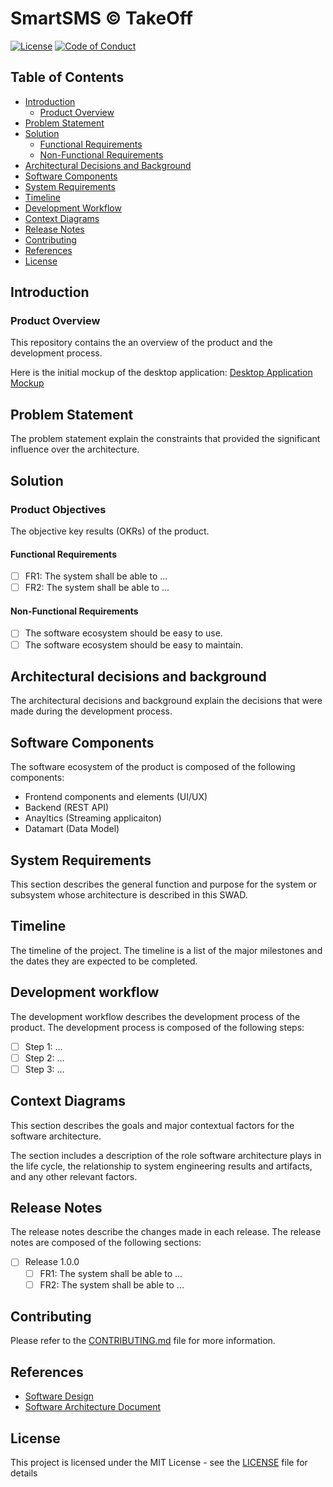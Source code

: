 # SmartSMS © TakeOff

[![License](https://img.shields.io/badge/license-MIT-yellow.svg?style=flat-square)](https://github.com/marouenes/creator-io/blob/main/LICENSE)
[![Code of Conduct](https://img.shields.io/badge/code%20of-conduct-ff69b4.svg?style=flat-square)](https://github.com/marouenes/creator-io/blob/main/CONTRIBUTING.md)

## Table of Contents

- [Introduction](#introduction)
  - [Product Overview](#product-overview)
- [Problem Statement](#problem-statement)
- [Solution](#solution)
  - [Functional Requirements](#functional-requirements)
  - [Non-Functional Requirements](#non-functional-requirements)
- [Architectural Decisions and Background](#architectural-decisions-and-background)
- [Software Components](#software-components)
- [System Requirements](#system-requirements)
- [Timeline](#timeline)
- [Development Workflow](#development-workflow)
- [Context Diagrams](#context-diagrams)
- [Release Notes](#release-notes)
- [Contributing](#contributing)
- [References](#references)
- [License](#license)

## Introduction

### Product Overview

This repository contains the an overview of the product and the development process.

Here is the initial mockup of the desktop application: [Desktop Application Mockup](https://shorturl.at/BGX89)

## Problem Statement

The problem statement explain the constraints that provided the significant influence over the architecture.

## Solution

### Product Objectives

The objective key results (OKRs) of the product.

#### Functional Requirements

- [ ] FR1: The system shall be able to ...
- [ ] FR2: The system shall be able to ...

#### Non-Functional Requirements

- [ ] The software ecosystem should be easy to use.
- [ ] The software ecosystem should be easy to maintain.

## Architectural decisions and background

The architectural decisions and background explain the decisions that were made during the development process.

## Software Components

The software ecosystem of the product is composed of the following components:

- Frontend components and elements (UI/UX)
- Backend (REST API)
- Anayltics (Streaming applicaiton)
- Datamart (Data Model)

## System Requirements

This section describes the general function and purpose for the system or subsystem whose architecture is described in this SWAD.

## Timeline

The timeline of the project. The timeline is a list of the major milestones and the dates they are expected to be completed.

## Development workflow

The development workflow describes the development process of the product. The development process is composed of the following steps:

- [ ] Step 1: ...
- [ ] Step 2: ...
- [ ] Step 3: ...

## Context Diagrams

This section describes the goals and major contextual factors for the software architecture.

The section includes a description of the role software architecture plays in the life cycle, the relationship to system engineering results and artifacts, and any other relevant factors.

## Release Notes

The release notes describe the changes made in each release. The release notes are composed of the following sections:

- [ ] Release 1.0.0
  - [ ] FR1: The system shall be able to ...
  - [ ] FR2: The system shall be able to ...

## Contributing

Please refer to the [CONTRIBUTING.md](CONTRIBUTING.md) file for more information.

## References

- [Software Design](https://en.wikipedia.org/wiki/Software_architecture_document)
- [Software Architecture Document](docs/pdf/SWAD.pdf)

## License

This project is licensed under the MIT License - see the [LICENSE](LICENSE) file for details
